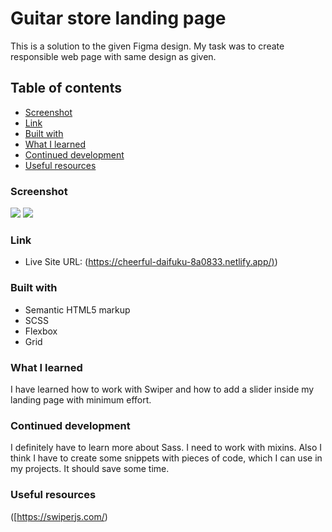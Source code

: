 # Guitar store landing page

This is a solution to the given Figma design. My task was to create responsible web page with same design as given.

## Table of contents
  - [Screenshot](#screenshot)
  - [Link](#links)
  - [Built with](#built-with)
  - [What I learned](#what-i-learned)
  - [Continued development](#continued-development)
  - [Useful resources](#useful-resources)

### Screenshot

![](/desktop-screenshot.png)
![](/mobile-screenshot.png)

### Link

- Live Site URL: ([https://cheerful-daifuku-8a0833.netlify.app/)](https://euphonious-kitsune-06d161.netlify.app))

### Built with

- Semantic HTML5 markup
- SCSS 
- Flexbox
- Grid

### What I learned

I have learned how to work with Swiper and how to add a slider inside my landing page with minimum effort.

### Continued development

I definitely have to learn more about Sass. I need to work with mixins. Also I think I have to create some snippets with pieces of code, which I can use in my projects. It should save some time.

### Useful resources
([https://swiperjs.com/)

